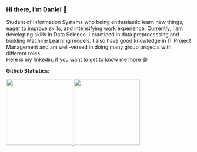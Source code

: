 ### Hi there, I'm Daniel 👋

Student of Information Systems who being enthusiastic learn new things, eager to improve skills, and intensifying work experience. Currently, I am developing skills in Data Science. I practiced in data preprocessing and building Machine Learning models. I also have good knowledge in IT Project Management and am well-versed in doing many group projects with different roles.\
Here is my [linkedin](https://www.linkedin.com/in/danielfernandops/), if you want to get to know me more 😁

**Github Statistics:**
<p align="left">
<a href="https://github.com/danielfsimangunsong">
  <img height="180em" src="https://github-readme-stats-eight-theta.vercel.app/api?username=danielfsimangunsong&show_icons=true&theme=algolia&include_all_commits=true&count_private=true"/>
  <img height="180em" src="https://github-readme-stats-eight-theta.vercel.app/api/top-langs/?username=danielfsimangunsong&layout=compact&langs_count=8&theme=algolia"/>
</a>
</p>
